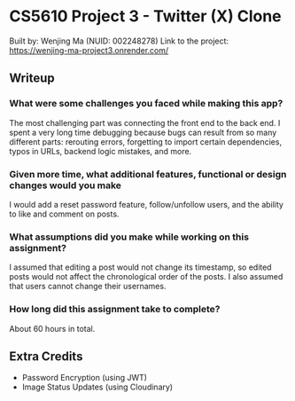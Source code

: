 # CS5610 Project 3 - Twitter (X) Clone
Built by: Wenjing Ma (NUID: 002248278)
Link to the project: https://wenjing-ma-project3.onrender.com/

## Writeup

### What were some challenges you faced while making this app?
The most challenging part was connecting the front end to the back end. I spent a very long time debugging because bugs can result from so many different parts: rerouting errors, forgetting to import certain dependencies, typos in URLs, backend logic mistakes, and more.

### Given more time, what additional features, functional or design changes would you make
I would add a reset password feature, follow/unfollow users, and the ability to like and comment on posts.

### What assumptions did you make while working on this assignment?
I assumed that editing a post would not change its timestamp, so edited posts would not affect the chronological order of the posts. I also assumed that users cannot change their usernames.

### How long did this assignment take to complete?
About 60 hours in total.

## Extra Credits

- Password Encryption (using JWT)
- Image Status Updates (using Cloudinary)
